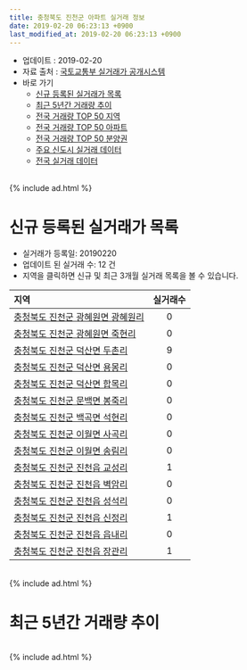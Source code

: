```yaml
---
title: 충청북도 진천군 아파트 실거래 정보
date: 2019-02-20 06:23:13 +0900
last_modified_at: 2019-02-20 06:23:13 +0900
---
```


* 업데이트 : 2019-02-20
* 자료 출처 : [국토교통부 실거래가 공개시스템](http://rt.molit.go.kr)
* 바로 가기
    * [신규 등록된 실거래가 목록](#신규-등록된-실거래가-목록)
    * [최근 5년간 거래량 추이](#최근-5년간-거래량-추이)
    * [전국 거래량 TOP 50 지역](https://inasie.github.io/apt-trade-info/최근-3개월-전국에서-가장-거래가-많이-발생한-지역)
    * [전국 거래량 TOP 50 아파트](https://inasie.github.io/apt-trade-info/최근-3개월-전국에서-가장-거래가-많이-발생한-아파트)
    * [전국 거래량 TOP 50 분양권](https://inasie.github.io/apt-trade-info/최근-3개월-전국에서-가장-거래가-많이-발생한-분양권)
    * [주요 신도시 실거래 데이터](https://inasie.github.io/apt-trade-info/주요-신도시)
    * [전국 실거래 데이터](https://inasie.github.io/apt-trade-info/전국)

<br>
{% include ad.html %}
<br>

# 신규 등록된 실거래가 목록
* 실거래가 등록일: 20190220
* 업데이트 된 실거래 수: 12 건
* 지역을 클릭하면 신규 및 최근 3개월 실거래 목록을 볼 수 있습니다.


|지역|실거래수|
|:---|:---:|
|[충청북도 진천군 광혜원면 광혜원리](https://inasie.github.io/apt-trade-info/충청북도-진천군-광혜원면-광혜원리)|0|
|[충청북도 진천군 광혜원면 죽현리](https://inasie.github.io/apt-trade-info/충청북도-진천군-광혜원면-죽현리)|0|
|[충청북도 진천군 덕산면 두촌리](https://inasie.github.io/apt-trade-info/충청북도-진천군-덕산면-두촌리)|9|
|[충청북도 진천군 덕산면 용몽리](https://inasie.github.io/apt-trade-info/충청북도-진천군-덕산면-용몽리)|0|
|[충청북도 진천군 덕산면 합목리](https://inasie.github.io/apt-trade-info/충청북도-진천군-덕산면-합목리)|0|
|[충청북도 진천군 문백면 봉죽리](https://inasie.github.io/apt-trade-info/충청북도-진천군-문백면-봉죽리)|0|
|[충청북도 진천군 백곡면 석현리](https://inasie.github.io/apt-trade-info/충청북도-진천군-백곡면-석현리)|0|
|[충청북도 진천군 이월면 사곡리](https://inasie.github.io/apt-trade-info/충청북도-진천군-이월면-사곡리)|0|
|[충청북도 진천군 이월면 송림리](https://inasie.github.io/apt-trade-info/충청북도-진천군-이월면-송림리)|0|
|[충청북도 진천군 진천읍 교성리](https://inasie.github.io/apt-trade-info/충청북도-진천군-진천읍-교성리)|1|
|[충청북도 진천군 진천읍 벽암리](https://inasie.github.io/apt-trade-info/충청북도-진천군-진천읍-벽암리)|0|
|[충청북도 진천군 진천읍 성석리](https://inasie.github.io/apt-trade-info/충청북도-진천군-진천읍-성석리)|0|
|[충청북도 진천군 진천읍 신정리](https://inasie.github.io/apt-trade-info/충청북도-진천군-진천읍-신정리)|1|
|[충청북도 진천군 진천읍 읍내리](https://inasie.github.io/apt-trade-info/충청북도-진천군-진천읍-읍내리)|0|
|[충청북도 진천군 진천읍 장관리](https://inasie.github.io/apt-trade-info/충청북도-진천군-진천읍-장관리)|1|


<br>
{% include ad.html %}
<br>

# 최근 5년간 거래량 추이


<div style="width:100%;">
    <canvas id="deal_progress" height="200"></canvas>
</div>

<script>
new Chart(document.getElementById("deal_progress"), {
    type: 'line',
    data: {
        labels: ['201402','201403','201404','201405','201406','201407','201408','201409','201410','201411','201412','201501','201502','201503','201504','201505','201506','201507','201508','201509','201510','201511','201512','201601','201602','201603','201604','201605','201606','201607','201608','201609','201610','201611','201612','201701','201702','201703','201704','201705','201706','201707','201708','201709','201710','201711','201712','201801','201802','201803','201804','201805','201806','201807','201808','201809','201810','201811','201812','201901','201902'],
        datasets: [{
            label: '매매',
            pointRadius: 1,
            data: [56, 60, 58, 50, 44, 55, 44, 49, 64, 47, 49, 47, 33, 65, 68, 53, 56, 49, 47, 64, 44, 56, 47, 35, 44, 61, 49, 62, 60, 52, 92, 54, 75, 40, 49, 42, 49, 64, 78, 56, 58, 54, 47, 48, 44, 70, 63, 88, 64, 109, 87, 92, 77, 72, 123, 96, 117, 105, 118, 126, 28],
            borderColor: "rgba(255, 201, 14, 1)",
            backgroundColor: "rgba(255, 201, 14, 0.5)",
            fill: false,
            lineTension: 0
        },{
            label: '전월세',
            pointRadius: 1,
            data: [46, 43, 62, 48, 34, 32, 39, 36, 40, 39, 27, 61, 81, 56, 51, 32, 35, 54, 25, 33, 45, 28, 34, 30, 34, 43, 32, 36, 40, 52, 56, 41, 64, 35, 58, 65, 143, 78, 65, 77, 116, 96, 62, 65, 60, 168, 58, 91, 111, 107, 101, 103, 127, 101, 72, 87, 82, 80, 73, 89, 44],
            borderColor: "rgba(0, 141, 185, 1)",
            backgroundColor: "rgba(0, 141, 185, 0.5)",
            fill: false,
            lineTension: 0
        }
        ]
    },
    options: {
        responsive: true,
        title: {
            display: false
        },
        tooltips: {
            mode: 'index',
            intersect: false
        },
        hover: {
            mode: 'nearest',
            intersect: true
        },
        scales: {
            xAxes: [{
                display: true,
                scaleLabel: {
                    display: true,
                    labelString: '년/월'
                }
            }],
            yAxes: [{
                display: true,
                ticks: {
                    suggestedMin: 0,
                },
                scaleLabel: {
                    display: true,
                    labelString: '실거래 수'
                }
            }]
        }
    }
});

</script>


<br>
{% include ad.html %}
<br>

